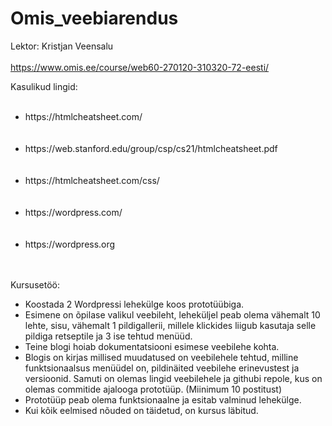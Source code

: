 # Omis_veebiarendus

Lektor: Kristjan Veensalu
<br></br>
https://www.omis.ee/course/web60-270120-310320-72-eesti/

Kasulikud lingid: 
<br></br>
<ul>
	<li>https://htmlcheatsheet.com/</li>
	<br></br>
    <li>https://web.stanford.edu/group/csp/cs21/htmlcheatsheet.pdf</li>
	<br></br>
	<li>https://htmlcheatsheet.com/css/</li>
	<br></br>
	<li>https://wordpress.com/</li>
	<br></br>
	<li>https://wordpress.org</li>
	<br></br>
</ul>

Kursusetöö:
<ul>
	<li>Koostada 2 Wordpressi lehekülge koos prototüübiga.</li>
	<li>Esimene on õpilase valikul veebileht, leheküljel peab olema vähemalt 10 lehte, sisu, vähemalt 1 pildigallerii, millele klickides liigub kasutaja selle pildiga retseptile ja 3 ise tehtud menüüd.</li>
	<li>Teine blogi hoiab dokumentatsiooni esimese veebilehe kohta.</li>
	<li>Blogis on kirjas millised muudatused on veebilehele tehtud, milline funktsionaalsus menüüdel on, pildinäited veebilehe 	erinevustest ja versioonid. Samuti on olemas lingid veebilehele ja githubi repole, kus on olemas commitide ajalooga prototüüp.
	(Miinimum 10 postitust)</li>
	<li>Prototüüp peab olema funktsionaalne ja esitab valminud lehekülge.</li>
	<li>Kui kõik eelmised nõuded on täidetud, on kursus läbitud.</li>
</ul>
